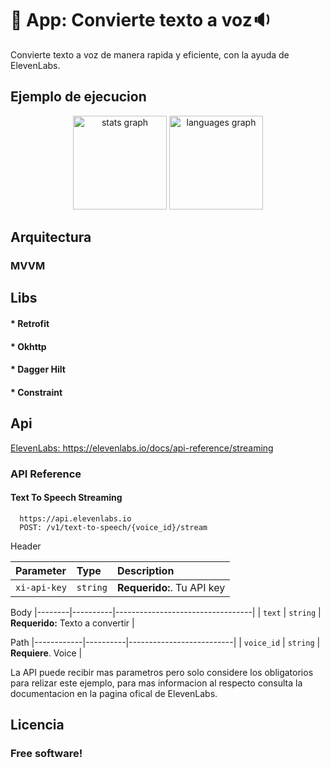 
# :iphone: App: Convierte texto a voz:sound:

Convierte texto a voz de manera rapida y eficiente, con la ayuda de ElevenLabs.


## Ejemplo de ejecucion
<div align="center">
  <img src="https://github.com/JmanuelJ/Resources-Myrepos/blob/main/Functions%20Speech-20240807T201426Z-001/Functions%20Speech/Main-Screen.jpg" height="150" alt="stats graph"  />
  <img src="https://github.com/JmanuelJ/Resources-Myrepos/blob/main/Functions%20Speech-20240807T201426Z-001/Functions%20Speech/Second.Screen.jpg" height="150" alt="languages graph"  />
</div>


## Arquitectura 
### MVVM

## Libs
#### * Retrofit
#### * Okhttp
#### * Dagger Hilt
#### * Constraint


## Api

[ElevenLabs: ](https://elevenlabs.io/docs/api-reference/streaming) https://elevenlabs.io/docs/api-reference/streaming


### API Reference

#### Text To Speech Streaming

```http
  https://api.elevenlabs.io
  POST: /v1/text-to-speech/{voice_id}/stream
```
Header  

| Parameter | Type     | Description                |
| :-------- | :------- | :------------------------- |
|  `xi-api-key`  | `string` | **Requerido:**. Tu API key |


Body
|--------|----------|----------------------------------|
| `text` | `string` | **Requerido:** Texto a convertir |


Path
|------------|----------|--------------------------|
| `voice_id` | `string` | **Requiere**. Voice      |


La API puede recibir mas parametros pero solo considere los obligatorios para relizar este ejemplo, para mas informacion al respecto consulta la documentacion en la pagina ofical de ElevenLabs.


## Licencia
### Free software!




